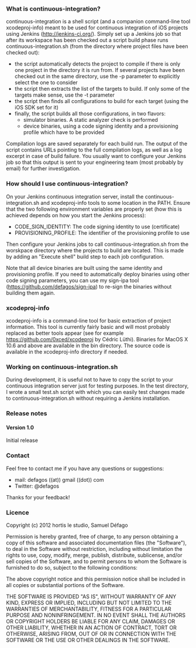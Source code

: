 ### What is continuous-integration?

continuous-integration is a shell script (and a companion command-line tool xcodeproj-info) meant to be used for continuous integration of iOS projects using Jenkins (http://jenkins-ci.org/). Simply set up a Jenkins job so that after its workspace has been checked out a script build phase runs continuous-integration.sh (from the directory where project files have been checked out):

* the script automatically detects the project to compile if there is only one project in the directory it is run from. If several projects have been checked out in the same directory, use the -p parameter to explicitly select the one to consider
* the script then extracts the list of the targets to build. If only some of the targets make sense, use the -t parameter
* the script then finds all configurations to build for each target (using the iOS SDK set for it)
* finally, the script builds all those configurations, in two flavors:
  * simulator binaries. A static analyzer check is performed
  * device binaries, using a code signing identity and a provisioning profile which have to be provided

Compilation logs are saved separately for each build run. The output of the script contains URLs pointing to the full compilation logs, as well as a log excerpt in case of build failure. You usually want to configure your Jenkins job so that this output is sent to your engineering team (most probably by email) for further investigation.

### How should I use continuous-integration?

On your Jenkins continuous integration server, install the continuous-integration.sh and xcodeproj-info tools to some location in the PATH. Ensure that the two following environment variables are properly set (how this is achieved depends on how you start the Jenkins process):

* CODE_SIGN_IDENTITY: The code signing identity to use (certificate)
* PROVISIONING_PROFILE: The identifier of the provisioning profile to use

Then configure your Jenkins jobs to call continuous-integration.sh from the worskpace directory where the projects to build are located. This is made by adding an "Execute shell" build step to each job configuration.

Note that all device binaries are built using the same identity and provisioning profile. If you need to automatically deploy binaries using other code signing parameters, you can use my sign-ipa tool (https://github.com/defagos/sign-ipa) to re-sign the binaries without building them again.

### xcodeproj-info

xcodeproj-info is a command-line tool for basic extraction of project information. This tool is currently fairly basic and will most probably replaced as better tools appear (see for example https://github.com/0xced/xcodeproj by Cédric Lüthi). Binaries for MacOS X 10.6 and above are available in the bin directory. The source code is available in the xcodeproj-info directory if needed.

### Working on continuous-integration.sh

During development, it is useful not to have to copy the script to your continuous integration server just for testing purposes. In the test directory, I wrote a small test.sh script with which you can easily test changes made to continuous-integration.sh without requiring a Jenkins installation.

### Release notes

#### Version 1.0
Initial release

### Contact
Feel free to contact me if you have any questions or suggestions:

* mail: defagos ((at)) gmail ((dot)) com
* Twitter: @defagos

Thanks for your feedback!

### Licence

Copyright (c) 2012 hortis le studio, Samuel Défago

Permission is hereby granted, free of charge, to any person obtaining a copy of this software and associated documentation files (the "Software"), to deal in the Software without restriction, including without limitation the rights to use, copy, modify, merge, publish, distribute, sublicense, and/or sell copies of the Software, and to permit persons to whom the Software is furnished to do so, subject to the following conditions:

The above copyright notice and this permission notice shall be included in all copies or substantial portions of the Software.

THE SOFTWARE IS PROVIDED "AS IS", WITHOUT WARRANTY OF ANY KIND, EXPRESS OR IMPLIED, INCLUDING BUT NOT LIMITED TO THE WARRANTIES OF MERCHANTABILITY, FITNESS FOR A PARTICULAR PURPOSE AND NONINFRINGEMENT. IN NO EVENT SHALL THE AUTHORS OR COPYRIGHT HOLDERS BE LIABLE FOR ANY CLAIM, DAMAGES OR OTHER LIABILITY, WHETHER IN AN ACTION OF CONTRACT, TORT OR OTHERWISE, ARISING FROM, OUT OF OR IN CONNECTION WITH THE SOFTWARE OR THE USE OR OTHER DEALINGS IN THE SOFTWARE.
